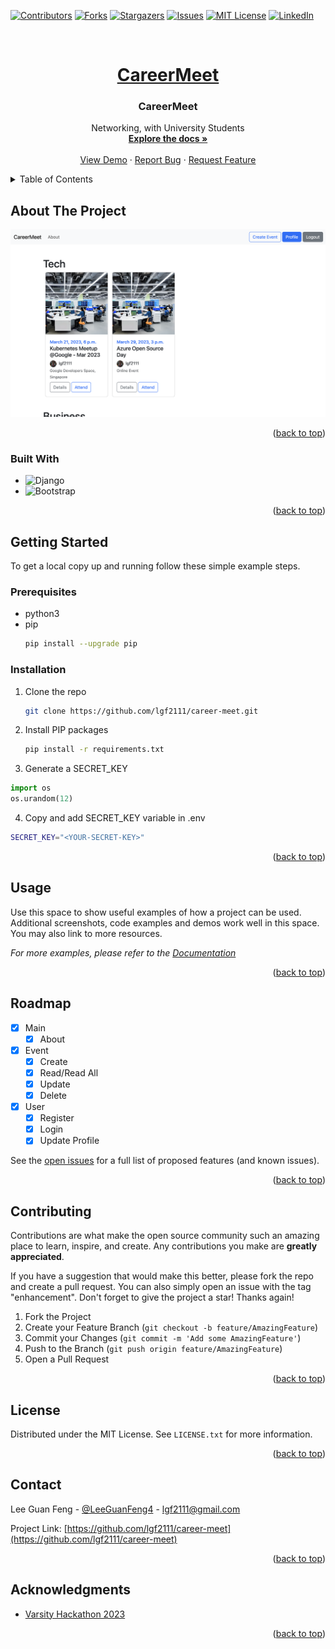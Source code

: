 <a name="readme-top"></a>

<!--
*** Thanks for checking out the Best-README-Template. If you have a suggestion
*** that would make this better, please fork the repo and create a pull request
*** or simply open an issue with the tag "enhancement".
*** Don't forget to give the project a star!
*** Thanks again! Now go create something AMAZING! :D
-->

<!-- PROJECT SHIELDS -->
<!--
*** I'm using markdown "reference style" links for readability.
*** Reference links are enclosed in brackets [ ] instead of parentheses ( ).
*** See the bottom of this document for the declaration of the reference variables
*** for contributors-url, forks-url, etc. This is an optional, concise syntax you may use.
*** https://www.markdownguide.org/basic-syntax/#reference-style-links
-->

[![Contributors][contributors-shield]][contributors-url]
[![Forks][forks-shield]][forks-url]
[![Stargazers][stars-shield]][stars-url]
[![Issues][issues-shield]][issues-url]
[![MIT License][license-shield]][license-url]
[![LinkedIn][linkedin-shield]][linkedin-url]

<!-- PROJECT LOGO -->
<br />
<div align="center">
  <a href="https://github.com/lgf2111/career-meet">
    <h1>CareerMeet</h1>
  </a>

<h3 align="center">CareerMeet</h3>

  <p align="center">
    Networking, with University Students
    <br />
    <a href="https://github.com/lgf2111/career-meet"><strong>Explore the docs »</strong></a>
    <br />
    <br />
    <a href="https://github.com/lgf2111/career-meet">View Demo</a>
    ·
    <a href="https://github.com/lgf2111/career-meet/issues">Report Bug</a>
    ·
    <a href="https://github.com/lgf2111/career-meet/issues">Request Feature</a>
  </p>
</div>

<!-- TABLE OF CONTENTS -->
<details>
  <summary>Table of Contents</summary>
  <ol>
    <li>
      <a href="#about-the-project">About The Project</a>
      <ul>
        <li><a href="#built-with">Built With</a></li>
      </ul>
    </li>
    <li>
      <a href="#getting-started">Getting Started</a>
      <ul>
        <li><a href="#prerequisites">Prerequisites</a></li>
        <li><a href="#installation">Installation</a></li>
      </ul>
    </li>
    <li><a href="#usage">Usage</a></li>
    <li><a href="#roadmap">Roadmap</a></li>
    <li><a href="#contributing">Contributing</a></li>
    <li><a href="#license">License</a></li>
    <li><a href="#contact">Contact</a></li>
    <li><a href="#acknowledgments">Acknowledgments</a></li>
  </ol>
</details>

<!-- ABOUT THE PROJECT -->

## About The Project

[![Product Name Screen Shot][product-screenshot]]()

<p align="right">(<a href="#readme-top">back to top</a>)</p>

### Built With

- ![Django](https://img.shields.io/static/v1?style=for-the-badge&message=Django&color=092E20&logo=Django&logoColor=FFFFFF&label=)
- ![Bootstrap](https://img.shields.io/static/v1?style=for-the-badge&message=Bootstrap&color=7952B3&logo=Bootstrap&logoColor=FFFFFF&label=)

<p align="right">(<a href="#readme-top">back to top</a>)</p>

<!-- GETTING STARTED -->

## Getting Started

To get a local copy up and running follow these simple example steps.

### Prerequisites

- python3
- pip
  ```sh
  pip install --upgrade pip
  ```

### Installation

1. Clone the repo
   ```sh
   git clone https://github.com/lgf2111/career-meet.git
   ```
2. Install PIP packages
   ```sh
   pip install -r requirements.txt
   ```
3. Generate a SECRET_KEY

```py
import os
os.urandom(12)
```

4. Copy and add SECRET_KEY variable in .env

```sh
SECRET_KEY="<YOUR-SECRET-KEY>"
```

<p align="right">(<a href="#readme-top">back to top</a>)</p>

<!-- USAGE EXAMPLES -->

## Usage

Use this space to show useful examples of how a project can be used. Additional screenshots, code examples and demos work well in this space. You may also link to more resources.

_For more examples, please refer to the [Documentation](https://example.com)_

<p align="right">(<a href="#readme-top">back to top</a>)</p>

<!-- ROADMAP -->

## Roadmap

- [x] Main
  - [x] About
- [x] Event
  - [x] Create
  - [x] Read/Read All
  - [x] Update
  - [x] Delete
- [x] User
  - [x] Register
  - [x] Login
  - [x] Update Profile

See the [open issues](https://github.com/lgf2111/career-meet/issues) for a full list of proposed features (and known issues).

<p align="right">(<a href="#readme-top">back to top</a>)</p>

<!-- CONTRIBUTING -->

## Contributing

Contributions are what make the open source community such an amazing place to learn, inspire, and create. Any contributions you make are **greatly appreciated**.

If you have a suggestion that would make this better, please fork the repo and create a pull request. You can also simply open an issue with the tag "enhancement".
Don't forget to give the project a star! Thanks again!

1. Fork the Project
2. Create your Feature Branch (`git checkout -b feature/AmazingFeature`)
3. Commit your Changes (`git commit -m 'Add some AmazingFeature'`)
4. Push to the Branch (`git push origin feature/AmazingFeature`)
5. Open a Pull Request

<p align="right">(<a href="#readme-top">back to top</a>)</p>

<!-- LICENSE -->

## License

Distributed under the MIT License. See `LICENSE.txt` for more information.

<p align="right">(<a href="#readme-top">back to top</a>)</p>

<!-- CONTACT -->

## Contact

Lee Guan Feng - [@LeeGuanFeng4](https://twitter.com/LeeGuanFeng4) - lgf2111@gmail.com

Project Link: [https://github.com/lgf2111/career-meet](https://github.com/lgf2111/career-meet)

<p align="right">(<a href="#readme-top">back to top</a>)</p>

<!-- ACKNOWLEDGMENTS -->

## Acknowledgments

- [Varsity Hackathon 2023](https://vhackusm.com/)

<p align="right">(<a href="#readme-top">back to top</a>)</p>

<!-- MARKDOWN LINKS & IMAGES -->
<!-- https://www.markdownguide.org/basic-syntax/#reference-style-links -->

[contributors-shield]: https://img.shields.io/github/contributors/lgf2111/career-meet.svg?style=for-the-badge
[contributors-url]: https://github.com/lgf2111/career-meet/graphs/contributors
[forks-shield]: https://img.shields.io/github/forks/lgf2111/career-meet.svg?style=for-the-badge
[forks-url]: https://github.com/lgf2111/career-meet/network/members
[stars-shield]: https://img.shields.io/github/stars/lgf2111/career-meet.svg?style=for-the-badge
[stars-url]: https://github.com/lgf2111/career-meet/stargazers
[issues-shield]: https://img.shields.io/github/issues/lgf2111/career-meet.svg?style=for-the-badge
[issues-url]: https://github.com/lgf2111/career-meet/issues
[license-shield]: https://img.shields.io/github/license/lgf2111/career-meet.svg?style=for-the-badge
[license-url]: https://github.com/lgf2111/career-meet/blob/master/LICENSE.txt
[linkedin-shield]: https://img.shields.io/badge/-LinkedIn-black.svg?style=for-the-badge&logo=linkedin&colorB=555
[linkedin-url]: https://linkedin.com/in/lee-guan-feng
[product-screenshot]: images/screenshot.png
